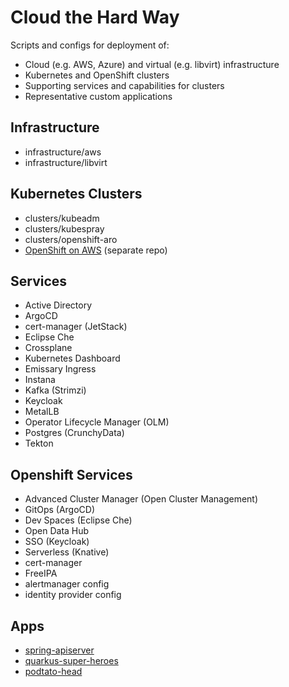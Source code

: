 # Cloud the Hard Way

Scripts and configs for deployment of:

- Cloud (e.g. AWS, Azure) and virtual (e.g. libvirt) infrastructure
- Kubernetes and OpenShift clusters
- Supporting services and capabilities for clusters
- Representative custom applications

## Infrastructure

- infrastructure/aws
- infrastructure/libvirt

## Kubernetes Clusters

- clusters/kubeadm
- clusters/kubespray
- clusters/openshift-aro
- [OpenShift on AWS](https://github.com/joshgav/openshift-on-aws.git) (separate repo)

## Services

- Active Directory
- ArgoCD
- cert-manager (JetStack)
- Eclipse Che
- Crossplane
- Kubernetes Dashboard
- Emissary Ingress
- Instana
- Kafka (Strimzi)
- Keycloak
- MetalLB
- Operator Lifecycle Manager (OLM)
- Postgres (CrunchyData)
- Tekton

## Openshift Services

- Advanced Cluster Manager (Open Cluster Management)
- GitOps (ArgoCD)
- Dev Spaces (Eclipse Che)
- Open Data Hub
- SSO (Keycloak)
- Serverless (Knative)
- cert-manager
- FreeIPA
- alertmanager config
- identity provider config

## Apps

- [spring-apiserver](https://github.com/joshgav/spring-apiserver)
- [quarkus-super-heroes](https://github.com/quarkusio/quarkus-super-heroes)
- [podtato-head](https://github.com/podtato-head/podtato-head)
